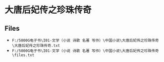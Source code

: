 # 大唐后妃传之珍珠传奇

## Files

- `F:/5000G电子书\I01-文学（小说 诗歌 名著 写作）\中国小说\大唐后妃传之珍珠传奇\大唐后妃传之珍珠传奇.txt`
- `F:/5000G电子书\I01-文学（小说 诗歌 名著 写作）\中国小说\大唐后妃传之珍珠传奇\files.txt`
